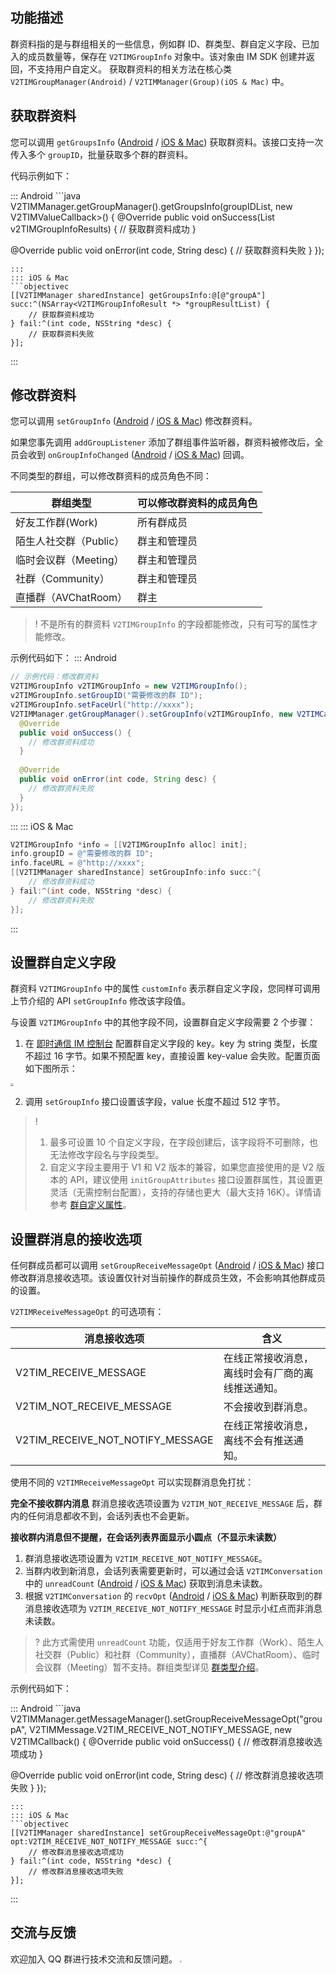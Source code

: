 ## 功能描述
群资料指的是与群组相关的一些信息，例如群 ID、群类型、群自定义字段、已加入的成员数量等，保存在 `V2TIMGroupInfo` 对象中。该对象由 IM SDK 创建并返回，不支持用户自定义。
获取群资料的相关方法在核心类 `V2TIMGroupManager(Android)` / `V2TIMManager(Group)(iOS & Mac)` 中。

[](id:getGroupInfo)
## 获取群资料
您可以调用 `getGroupsInfo` ([Android](https://im.sdk.qcloud.com/doc/zh-cn/classcom_1_1tencent_1_1imsdk_1_1v2_1_1V2TIMGroupManager.html#ada614335043d548c11f121500e279154) / [iOS & Mac](https://im.sdk.qcloud.com/doc/zh-cn/categoryV2TIMManager_07Group_08.html#a9bca7e5318cfed44335566a783a6b568)) 获取群资料。该接口支持一次传入多个 `groupID`，批量获取多个群的群资料。

代码示例如下：

<dx-tabs>
::: Android
```java
V2TIMManager.getGroupManager().getGroupsInfo(groupIDList, new V2TIMValueCallback<List<V2TIMGroupInfoResult>>() {
  @Override
  public void onSuccess(List<V2TIMGroupInfoResult> v2TIMGroupInfoResults) {
  	// 获取群资料成功
  }

  @Override
  public void onError(int code, String desc) {
  	// 获取群资料失败
  }
});
```
:::
::: iOS & Mac
```objectivec
[[V2TIMManager sharedInstance] getGroupsInfo:@[@"groupA"] succ:^(NSArray<V2TIMGroupInfoResult *> *groupResultList) {
    // 获取群资料成功
} fail:^(int code, NSString *desc) {
    // 获取群资料失败
}];
```
:::
</dx-tabs>

[](id:setGroupInfo)
## 修改群资料
您可以调用 `setGroupInfo` ([Android](https://im.sdk.qcloud.com/doc/zh-cn/classcom_1_1tencent_1_1imsdk_1_1v2_1_1V2TIMGroupManager.html#ad4ceef92975fa00c4a5dddc8f7e1edcf) / [iOS & Mac](https://im.sdk.qcloud.com/doc/zh-cn/categoryV2TIMManager_07Group_08.html#aa9519a479493e56d7920e40aba796144)) 修改群资料。

如果您事先调用 `addGroupListener` 添加了群组事件监听器，群资料被修改后，全员会收到 `onGroupInfoChanged` ([Android](https://im.sdk.qcloud.com/doc/zh-cn/classcom_1_1tencent_1_1imsdk_1_1v2_1_1V2TIMGroupListener.html#ac3a88ea430c6dc35845472ed98ad049b) / [iOS & Mac](https://im.sdk.qcloud.com/doc/zh-cn/protocolV2TIMGroupListener-p.html#abbe2208a234d77364bff697eea503d27)) 回调。

不同类型的群组，可以修改群资料的成员角色不同：

| 群组类型 | 可以修改群资料的成员角色 |
| --- | --- |
| 好友工作群(Work) | 所有群成员 |
| 陌生人社交群（Public）| 群主和管理员 |
| 临时会议群（Meeting）| 群主和管理员 |
| 社群（Community）| 群主和管理员 |
| 直播群（AVChatRoom）| 群主 |

> ! 不是所有的群资料 `V2TIMGroupInfo` 的字段都能修改，只有可写的属性才能修改。

示例代码如下：
<dx-tabs>
::: Android
```java
// 示例代码：修改群资料
V2TIMGroupInfo v2TIMGroupInfo = new V2TIMGroupInfo();
v2TIMGroupInfo.setGroupID("需要修改的群 ID");
v2TIMGroupInfo.setFaceUrl("http://xxxx");
V2TIMManager.getGroupManager().setGroupInfo(v2TIMGroupInfo, new V2TIMCallback() {
  @Override
  public void onSuccess() {
  	// 修改群资料成功
  }
  
  @Override
  public void onError(int code, String desc) {
  	// 修改群资料失败
  }
});
```
:::
::: iOS & Mac
```objectivec
V2TIMGroupInfo *info = [[V2TIMGroupInfo alloc] init];
info.groupID = @"需要修改的群 ID";
info.faceURL = @"http://xxxx";
[[V2TIMManager sharedInstance] setGroupInfo:info succ:^{
    // 修改群资料成功
} fail:^(int code, NSString *desc) {
    // 修改群资料失败
}];
```
:::
</dx-tabs>


[](id:setGroupInfoCustomInfo)
## 设置群自定义字段
群资料 `V2TIMGroupInfo` 中的属性 `customInfo` 表示群自定义字段，您同样可调用上节介绍的 API `setGroupInfo` 修改该字段值。

与设置 `V2TIMGroupInfo` 中的其他字段不同，设置群自定义字段需要 2 个步骤：
1. 在 [即时通信 IM 控制台](https://console.cloud.tencent.com/im) 配置群自定义字段的 key。key 为 string 类型，长度不超过 16 字节。如果不预配置 key，直接设置 key-value 会失败。配置页面如下图所示：
  <img src="https://qcloudimg.tencent-cloud.cn/raw/446a7e97dce929f68de190567a807449.png" style="zoom:30%;" />

2. 调用 `setGroupInfo` 接口设置该字段，value 长度不超过 512 字节。

>!
> 1. 最多可设置 10 个自定义字段，在字段创建后，该字段将不可删除，也无法修改字段名与字段类型。
> 2. 自定义字段主要用于 V1 和 V2 版本的兼容，如果您直接使用的是 V2 版本的 API，建议使用 `initGroupAttributes` 接口设置群属性，其设置更灵活（无需控制台配置），支持的存储也更大（最大支持 16K）。详情请参考 [群自定义属性](https://cloud.tencent.com/document/product/269/75406)。


[](id:setGroupReceiveMessageOpt)
## 设置群消息的接收选项
任何群成员都可以调用 `setGroupReceiveMessageOpt` ([Android](https://im.sdk.qcloud.com/doc/zh-cn/classcom_1_1tencent_1_1imsdk_1_1v2_1_1V2TIMMessageManager.html#a2735427ac22485626aea278a9d465b3e) / [iOS & Mac](https://im.sdk.qcloud.com/doc/zh-cn/categoryV2TIMManager_07Message_08.html#a379eeef926e41ec5d48287e7fb55b80a)) 接口修改群消息接收选项。该设置仅针对当前操作的群成员生效，不会影响其他群成员的设置。

`V2TIMReceiveMessageOpt` 的可选项有：

| 消息接收选项 | 含义 |
| --- | --- |
| V2TIM_RECEIVE_MESSAGE | 在线正常接收消息，离线时会有厂商的离线推送通知。|
| V2TIM_NOT_RECEIVE_MESSAGE | 不会接收到群消息。|
| V2TIM_RECEIVE_NOT_NOTIFY_MESSAGE | 在线正常接收消息，离线不会有推送通知。|

使用不同的 `V2TIMReceiveMessageOpt` 可以实现群消息免打扰：

**完全不接收群内消息**
群消息接收选项设置为 `V2TIM_NOT_RECEIVE_MESSAGE` 后，群内的任何消息都收不到，会话列表也不会更新。

**接收群内消息但不提醒，在会话列表界面显示小圆点（不显示未读数）**
1. 群消息接收选项设置为 `V2TIM_RECEIVE_NOT_NOTIFY_MESSAGE`。
2. 当群内收到新消息，会话列表需要更新时，可以通过会话 `V2TIMConversation` 中的 `unreadCount` ([Android](https://im.sdk.qcloud.com/doc/zh-cn/classcom_1_1tencent_1_1imsdk_1_1v2_1_1V2TIMConversation.html#ab6a7667ac8a9f7a17a38ee8e7caec98e) / [iOS & Mac](https://im.sdk.qcloud.com/doc/zh-cn/interfaceV2TIMConversation.html#a816b83eb32d84ea5345f14ced92bb7f6)) 获取到消息未读数。
3. 根据 `V2TIMConversation` 的 `recvOpt` ([Android](https://im.sdk.qcloud.com/doc/zh-cn/classcom_1_1tencent_1_1imsdk_1_1v2_1_1V2TIMConversation.html#a82f673186669d31f7acd38c52d412ba2) / [iOS & Mac](https://im.sdk.qcloud.com/doc/zh-cn/interfaceV2TIMConversation.html#a851651878491c64d73aa83131134e6cc)) 判断获取到的群消息接收选项为 `V2TIM_RECEIVE_NOT_NOTIFY_MESSAGE` 时显示小红点而非消息未读数。

> ? 此方式需使用 `unreadCount` 功能，仅适用于好友工作群（Work）、陌生人社交群（Public）和社群（Community），直播群（AVChatRoom）、临时会议群（Meeting）暂不支持。群组类型详见 [群类型介绍](https://cloud.tencent.com/document/product/269/1502#.E7.BE.A4.E7.BB.84.E7.B1.BB.E5.9E.8B.E4.BB.8B.E7.BB.8D)。

示例代码如下：

<dx-tabs>
::: Android
```java
V2TIMManager.getMessageManager().setGroupReceiveMessageOpt("groupA", V2TIMMessage.V2TIM_RECEIVE_NOT_NOTIFY_MESSAGE, new V2TIMCallback() {
  @Override
  public void onSuccess() {
  	// 修改群消息接收选项成功
  }

  @Override
  public void onError(int code, String desc) {
  	// 修改群消息接收选项失败
  }
});
```
:::
::: iOS & Mac
```objectivec
[[V2TIMManager sharedInstance] setGroupReceiveMessageOpt:@"groupA" opt:V2TIM_RECEIVE_NOT_NOTIFY_MESSAGE succ:^{
    // 修改群消息接收选项成功
} fail:^(int code, NSString *desc) {
    // 修改群消息接收选项失败
}];
```
:::
</dx-tabs>

## 交流与反馈

欢迎加入 QQ 群进行技术交流和反馈问题。
<img src="https://sdk-im-1252463788.cos.ap-hongkong.myqcloud.com/tools/resource/officialwebsite/pictures/doc_sdk_qq_group.jpg" style="zoom:20%;"/>
